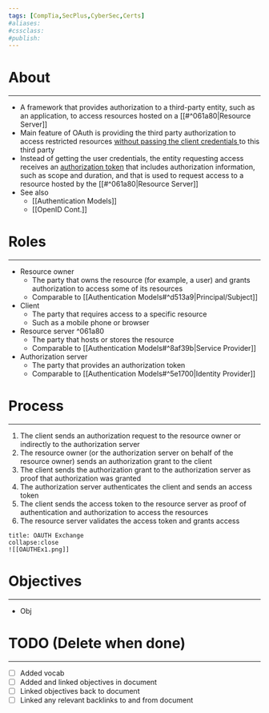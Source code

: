 ```yaml
---
tags: [CompTia,SecPlus,CyberSec,Certs]
#aliases:
#cssclass:
#publish:
---
```


# About
---
- A framework that provides authorization to a third-party entity, such as an application, to access resources hosted on a [[#^061a80|Resource Server]]
- Main feature of OAuth is providing the third party authorization to access restricted resources <u>without passing the client credentials </u>to this third party
- Instead of getting the user credentials, the entity requesting access receives an <u>authorization token</u> that includes authorization information, such as scope and duration, and that is used to request access to a resource hosted by the [[#^061a80|Resource Server]]
- See also
	- [[Authentication Models]]
	- [[OpenID Cont.]]

# Roles
---
- Resource owner
	- The party that owns the resource (for example, a user) and grants authorization to access some of its resources
	- Comparable to [[Authentication Models#^d513a9|Principal/Subject]] 
- Client
	- The party that requires access to a specific resource
	- Such as a mobile phone or browser
- Resource server ^061a80
	- The party that hosts or stores the resource
	- Comparable to [[Authentication Models#^8af39b|Service Provider]]
- Authorization server
	- The party that provides an authorization token
	- Comparable to [[Authentication Models#^5e1700|Identity Provider]]

# Process
---
1. The client sends an authorization request to the resource owner or indirectly to the authorization server
2. The resource owner (or the authorization server on behalf of the resource owner) sends an authorization grant to the client
3. The client sends the authorization grant to the authorization server as proof that authorization was granted
4. The authorization server authenticates the client and sends an access token
5. The client sends the access token to the resource server as proof of authentication and authorization to access the resources
6. The resource server validates the access token and grants access

```ad-example
title: OAUTH Exchange
collapse:close
![[OAUTHEx1.png]]
```

# Objectives
---
- Obj

# TODO (Delete when done)
---
- [ ] Added vocab
- [ ] Added and linked objectives in document
- [ ] Linked objectives back to document
- [ ] Linked any relevant backlinks to and from document